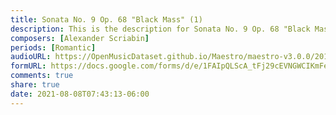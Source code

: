 ```yaml
---
title: Sonata No. 9 Op. 68 "Black Mass" (1)
description: This is the description for Sonata No. 9 Op. 68 "Black Mass" by Alexander Scriabin
composers: [Alexander Scriabin]
periods: [Romantic]
audioURL: https://OpenMusicDataset.github.io/Maestro/maestro-v3.0.0/2018/MIDI-Unprocessed_Recital13-15_MID--AUDIO_15_R1_2018_wav--1.midi
formURL: https://docs.google.com/forms/d/e/1FAIpQLScA_tFj29cEVNGWCIKmFe9KVCk_8POBwcrb1H8AZtCjbXSiLg/viewform
comments: true
share: true
date: 2021-08-08T07:43:13-06:00
---
```


